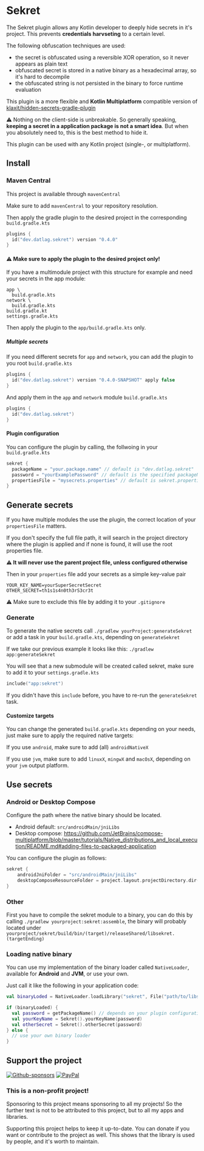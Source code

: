 # Sekret

The Sekret plugin allows any Kotlin developer to deeply hide secrets in it's project.
This prevents **credentials harvseting** to a certain level.

The following obfuscation techniques are used:

- the secret is obfuscated using a reversible XOR operation, so it never appears as plain text
- obfuscated secret is stored in a native binary as a hexadecimal array, so it's hard to decompile
- the obfuscated string is not persisted in the binary to force runtime evaluation

This plugin is a more flexible and **Kotlin Multiplatform** compatible version of [klaxit/hidden-secrets-gradle-plugin](https://github.com/klaxit/hidden-secrets-gradle-plugin)

⚠️ Nothing on the client-side is unbreakable. So generally speaking, **keeping a secret in a application package is not a smart idea**. But when you absolutely need to, this is the best method to hide it.

This plugin can be used with any Kotlin project (single-, or multiplatform).

## Install

### Maven Central

This project is available through `mavenCentral`

Make sure to add `mavenCentral` to your repository resolution.

Then apply the gradle plugin to the desired project in the corresponding `build.gradle.kts`

```kotlin
plugins {
  id("dev.datlag.sekret") version "0.4.0"
}
```

#### ⚠️ Make sure to apply the plugin to the desired project only!

If you have a multimodule project with this structure for example and need your secrets in the app module:

```
app \
  build.gradle.kts
network \
  build.gradle.kts
build.gradle.kt
settings.gradle.kts
```

Then apply the plugin to the `app/build.gradle.kts` only.

##### Multiple secrets

If you need different secrets for `app` and `network`, you can add the plugin to you root `build.gradle.kts`

```kotlin
plugins {
  id("dev.datlag.sekret") version "0.4.0-SNAPSHOT" apply false
}
```

And apply them in the `app` and `network` module `build.gradle.kts`

```kotlin
plugins {
  id("dev.datlag.sekret")
}
```

#### Plugin configuration

You can configure the plugin by calling, the follwoing in your `build.gradle.kts`

```kotlin
sekret {
  packageName = "your.package.name" // default is "dev.datlag.sekret"
  password = "yourExamplePassword" // default is the specified packageName
  propertiesFile = "mysecrets.properties" // default is sekret.properties, you can specify a directory or full file path as well if you want
}
```

## Generate secrets

If you have multiple modules the use the plugin, the correct location of your `propertiesFile` matters.

If you don't specify the full file path, it will search in the project directory where the plugin is applied and if none is found, it will use the root properties file.

**⚠️ It will never use the parent project file, unless configured otherwise**

Then in your `properties` file add your secrets as a simple key-value pair

```properties
YOUR_KEY_NAME=yourSuperSecretSecret
OTHER_SECRET=th1s1s4n0th3rS3cr3t
```

⚠️ Make sure to exclude this file by adding it to your `.gitignore`

### Generate

To generate the native secrets call `./gradlew yourProject:generateSekret` or add a task in your `build.gradle.kts`, depending on `generateSekret`

If we take our previous example it looks like this: `./gradlew app:generateSekret`

You will see that a new submodule will be created called sekret, make sure to add it to your `settings.gradle.kts`

```kotlin
include("app:sekret")
```

If you didn't have this `include` before, you have to re-run the `generateSekret` task.

#### Customize targets

You can change the generated `build.gradle.kts` depending on your needs, just make sure to apply the required native targets:

If you use `android`, make sure to add (all) `androidNativeX`

If you use `jvm`, make sure to add `linuxX`, `mingwX` and `macOsX`, depending on your `jvm` output platform.

## Use secrets

### Android or Desktop Compose

Configure the path where the native binary should be located.

- Android default: `src/androidMain/jniLibs`
- Desktop compose: https://github.com/JetBrains/compose-multiplatform/blob/master/tutorials/Native_distributions_and_local_execution/README.md#adding-files-to-packaged-application

You can configure the plugin as follows:

```kotlin
sekret {
    androidJniFolder = "src/androidMain/jniLibs"
    desktopComposeResourceFolder = project.layout.projectDirectory.dir("resources").asFile.canonicalPath
}
```

### Other

First you have to compile the sekret module to a binary, you can do this by calling `./gradlew yourproject:sekret:assemble`, the binary will probably located under `yourproject/sekret/build/bin/(target)/releaseShared/libsekret.(targetEnding)`

### Loading native binary

You can use my implementation of the binary loader called `NativeLoader`, available for **Android** and **JVM**, or use your own.

Just call it like the following in your application code:

```kotlin
val binaryLoded = NativeLoader.loadLibrary("sekret", File("path/to/libsekret.xx"))

if (binaryLoaded) {
  val password = getPackageName() // depends on your plugin configuration
  val yourKeyName = Sekret().yourKeyName(password)
  val otherSecret = Sekret().otherSecret(password)
} else {
  // use your own binary loader
}
```

## Support the project

[![Github-sponsors](https://img.shields.io/badge/sponsor-30363D?style=for-the-badge&logo=GitHub-Sponsors&logoColor=#EA4AAA)](https://github.com/sponsors/DATL4G)
[![PayPal](https://img.shields.io/badge/PayPal-00457C?style=for-the-badge&logo=paypal&logoColor=white)](https://paypal.me/datlag)

### This is a non-profit project!

Sponsoring to this project means sponsoring to all my projects!
So the further text is not to be attributed to this project, but to all my apps and libraries.

Supporting this project helps to keep it up-to-date. You can donate if you want or contribute to the project as well.
This shows that the library is used by people, and it's worth to maintain.
